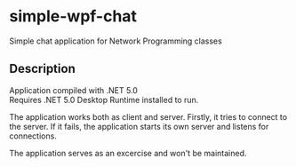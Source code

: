 # simple-wpf-chat
Simple chat application for Network Programming classes

## Description
Application compiled with .NET 5.0  
Requires .NET 5.0 Desktop Runtime installed to run.

The application works both as client and server. Firstly, it tries to connect to the server. If it fails, the application starts its own server and listens for connections.

The application serves as an excercise and won't be maintained.
